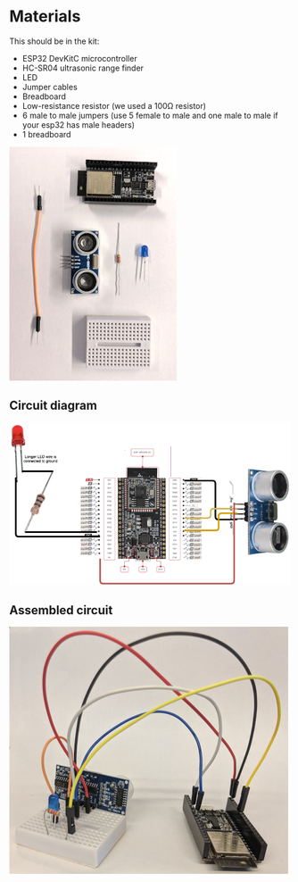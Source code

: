 # Materials 
This should be in the kit:

* ESP32 DevKitC microcontroller
* HC-SR04 ultrasonic range finder
* LED
* Jumper cables
* Breadboard
* Low-resistance resistor (we used a 100&Omega; resistor)
* 6 male to male jumpers (use 5 female to male and one male to male if your esp32 has male headers)
* 1 breadboard

![Lab Materials](phonebooth-flat-lay.jpg "lab materials")

## Circuit diagram
![Circuit diagram](phonebooth-circuit-diagram.png "phonebooth circuit diagram")

## Assembled circuit
![Assembled circuit](phonebooth-circuit-assembled.jpg "phonebooth assembled circuit")